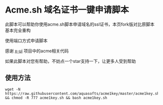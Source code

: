 # Acme.sh 域名证书一键申请脚本

此脚本可以帮助你使用acme.sh脚本申请域名的ssl证书，本页fork版对比原脚本基本完全重构

使用端口方式申请脚本

感谢 [x-ui](https://github.com/FranzKafkaYu/x-ui/) 项目中的acme相关代码

如果此脚本对您有帮助，不妨点一个star支持一下，让更多人受到帮助

## 使用方法

```shell
wget -N https://raw.githubusercontent.com/aquasofts/acme1key/master/acme1key.sh && chmod -R 777 acme1key.sh && bash acme1key.sh
```
